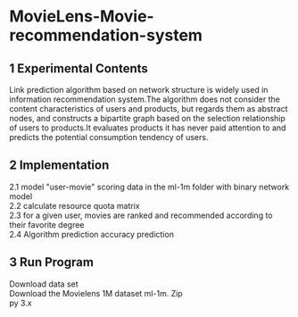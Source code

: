 # MovieLens-Movie-recommendation-system
1 Experimental Contents  
----

Link prediction algorithm based on network structure is widely used in information recommendation system.The algorithm does not consider the content characteristics of users and products, but regards them as abstract nodes, and constructs a bipartite graph based on the selection relationship of users to products.It evaluates products it has never paid attention to and predicts the potential consumption tendency of users.  

2 Implementation  
----

2.1 model "user-movie" scoring data in the ml-1m folder with binary network model  
2.2 calculate resource quota matrix  
2.3 for a given user, movies are ranked and recommended according to their favorite degree  
2.4 Algorithm prediction accuracy prediction  

3 Run Program
----

Download data set   
Download the Movielens 1M dataset ml-1m. Zip  
py 3.x

